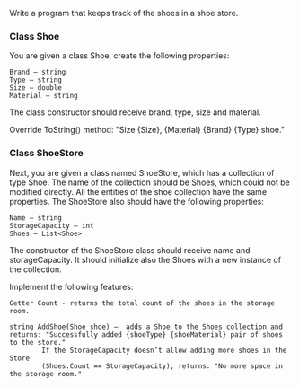 Write a program that keeps track of the shoes in a shoe store.

### Class Shoe

You are given a class Shoe,  create the following properties:

	Brand – string
	Type – string
	Size – double
	Material – string

The class constructor should receive brand, type, size and material. 

Override ToString() method: "Size {Size}, {Material} {Brand} {Type} shoe."

### Class ShoeStore

Next, you are given a class named ShoeStore, which has a collection of type Shoe. The name of the collection should be Shoes, which could not be modified directly. All the entities of the shoe collection have the same properties.  The ShoeStore also should have the following properties:

	Name – string
	StorageCapacity – int
	Shoes – List<Shoe>
	
The constructor of the ShoeStore class should receive name and storageCapacity. It should initialize also the Shoes with a new instance of the collection.

Implement the following features:

	Getter Count - returns the total count of the shoes in the storage room.
	
	string AddShoe(Shoe shoe) –  adds a Shoe to the Shoes collection and returns: "Successfully added {shoeType} {shoeMaterial} pair of shoes to the store." 
			If the StorageCapacity doesn’t allow adding more shoes in the Store 
			(Shoes.Count == StorageCapacity), returns: "No more space in the storage room." 
